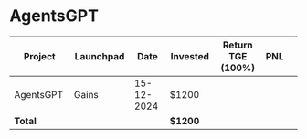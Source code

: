 # AgentsGPT



<table data-full-width="true"><thead><tr><th width="152">Project</th><th width="138">Launchpad</th><th width="132">Date</th><th width="133">Invested</th><th width="176">Return TGE (100%)</th><th>PNL</th><th></th></tr></thead><tbody><tr><td>AgentsGPT</td><td>Gains</td><td>15-12-2024</td><td>$1200</td><td></td><td></td><td></td></tr><tr><td><strong>Total</strong></td><td></td><td></td><td><strong>$1200</strong></td><td></td><td></td><td></td></tr></tbody></table>

